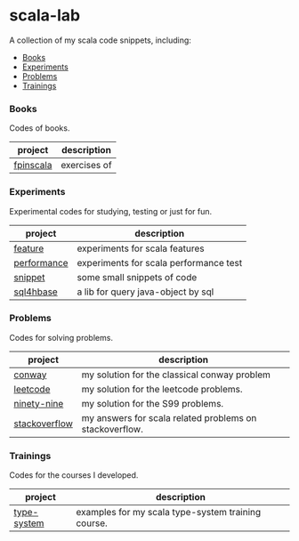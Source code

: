 # scala-lab

A collection of my scala code snippets, including:
* [Books](#books)
* [Experiments](#experiments)
* [Problems](#problems)
* [Trainings](#trainings)


### Books
Codes of books.

| project                         | description                                       |
|---------------------------------|---------------------------------------------------|
| [fpinscala](./books/fpinscala)  | exercises of <functional programming in scala>    |


### Experiments 
Experimental codes for studying, testing or just for fun.

| project                                 | description                                       |
|-----------------------------------------|---------------------------------------------------|
| [feature](./experiments/feature)        | experiments for scala features                    |
| [performance](./experiments/performance)| experiments for scala performance test            |
| [snippet](./experiments/snippet)        | some small snippets of code                       |
| [sql4hbase](./experiments/sql4hbase)    | a lib for query java-object by sql                |


### Problems
Codes for solving problems.

| project                                  | description                                             |
|------------------------------------------|---------------------------------------------------------|
| [conway](./problems/conway)              | my solution for the classical conway problem            |
| [leetcode](./problems/leetcode)          | my solution for the leetcode problems.                  |
| [ninety-nine](./problems/ninety-nine)    | my solution for the S99 problems.                       |
| [stackoverflow](./problems/stackoverflow)| my answers for scala related problems on stackoverflow. |


### Trainings
Codes for the courses I developed.

| project                                  | description                                             |
|------------------------------------------|---------------------------------------------------------|
| [type-system](./trainings/type-system)   | examples for my scala type-system training course.      |


